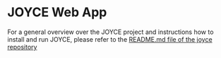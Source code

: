 # JOYCE Web App

For a general overview over the JOYCE project and instructions how to install and run JOYCE, please refer to the [README.md file of the joyce repository](https://github.com/AquaDiva-INFRA1/joyce "joyce README")
